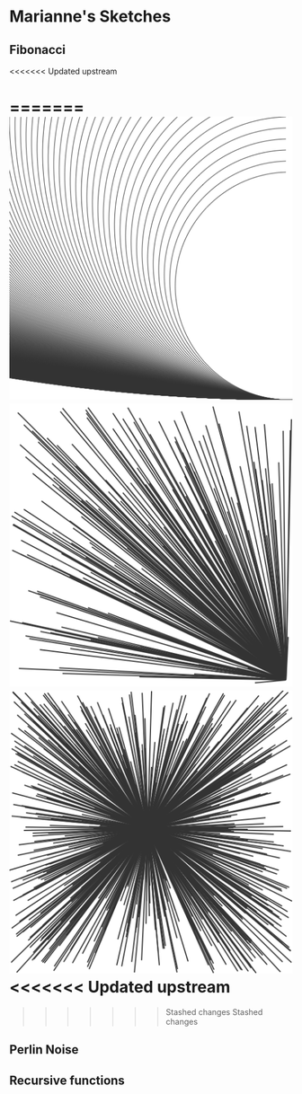 # Marianne's Sketches

## Fibonacci
<!--![](Marianne/imagefile.png)-->
<<<<<<< Updated upstream

=======
![](Marianne/Fibonacci/1.png)
![](Marianne/Fibonacci/2.png)
![](Marianne/Fibonacci/3.png)
<<<<<<< Updated upstream
=======

>>>>>>> Stashed changes
>>>>>>> Stashed changes

## Perlin Noise


## Recursive functions
            
